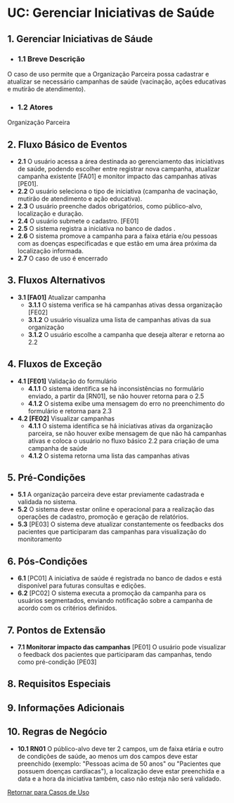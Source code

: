 # **UC: Gerenciar Iniciativas de Saúde**

## **1. Gerenciar Iniciativas de Sáude**
- ### **1.1 Breve Descrição**
O caso de uso permite que a Organização Parceira possa cadastrar e atualizar se necessário campanhas de saúde (vacinação, ações educativas e mutirão de atendimento).

- ### **1.2 Atores**
Organização Parceira
## **2. Fluxo Básico de Eventos**
- **2.1** O usuário acessa a área destinada ao gerenciamento das iniciativas de saúde, podendo escolher entre registrar nova campanha, atualizar campanha existente [FA01] e monitor impacto das campanhas ativas [PE01].
- **2.2** O usuário seleciona o tipo de iniciativa (campanha de vacinação, mutirão de atendimento e ação educativa).
- **2.3** O usuário preenche dados obrigatórios, como público-alvo, localização e duração.
- **2.4** O usuário submete o cadastro. [FE01]
- **2.5** O sistema registra a iniciativa no banco de dados .
- **2.6** O sistema promove a campanha para a faixa etária e/ou pessoas com as doenças especificadas e que estão em uma área próxima da localização informada.
- **2.7** O caso de uso é encerrado
## **3. Fluxos Alternativos**
- **3.1 [FA01]** Atualizar campanha
    - **3.1.1** O sistema verifica se há campanhas ativas dessa organização [FE02]
    - **3.1.2** O usuário visualiza uma lista de campanhas ativas da sua organização 
    - **3.1.2** O usuário escolhe a campanha que deseja alterar e retorna ao 2.2
## **4. Fluxos de Exceção**
- **4.1 [FE01]** Validação do formulário
    - **4.1.1** O sistema identifica se há inconsistências no formulário enviado, a partir da [RN01], se não houver retorna para o 2.5
    - **4.1.2** O sistema exibe uma mensagem do erro no preenchimento do formulário e retorna para 2.3
- **4.2 [FE02]** Visualizar campanhas
    - **4.1.1** O sistema identifica se há iniciativas ativas da organização parceira, se não houver exibe mensagem de que não há campanhas ativas e coloca o usuário no fluxo básico 2.2 para criação de uma campanha de saúde
    - **4.1.2** O sistema retorna uma lista das campanhas ativas

## **5. Pré-Condições**
- **5.1** A organização parceira deve estar previamente cadastrada e validada no sistema.
- **5.2** O sistema deve estar online e operacional para a realização das operações de cadastro, promoção e geração de relatórios.
- **5.3** [PE03] O sistema deve atualizar constantemente os feedbacks dos pacientes que participaram das campanhas para visualização do monitoramento
## **6. Pós-Condições**
- **6.1** [PC01] A iniciativa de saúde é registrada no banco de dados e está disponível para futuras consultas e edições.
- **6.2** [PC02] O sistema executa a promoção da campanha para os usuários segmentados, enviando notificação sobre a campanha de acordo com os critérios definidos.

## **7. Pontos de Extensão**
- **7.1 Monitorar impacto das campanhas** [PE01] O usuário pode visualizar o feedback dos pacientes que participaram das campanhas, tendo como pré-condição [PE03]
## **8. Requisitos Especiais**
    
## **9. Informações Adicionais**

## **10. Regras de Negócio**
- **10.1 RN01** O público-alvo deve ter 2 campos, um de faixa etária e outro de condições de saúde, ao menos um dos campos deve estar preenchido (exemplo: "Pessoas acima de 50 anos" ou "Pacientes que possuem doenças cardíacas"), a localização deve estar preenchida e a data e a hora da iniciativa também, caso não esteja não será validado.

[Retornar para Casos de Uso](UC.md)
